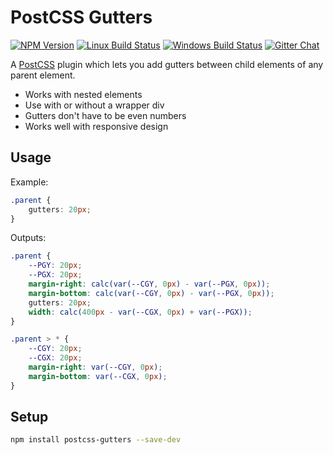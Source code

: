 # PostCSS Gutters

[![NPM Version][npm-img]][npm-url]
[![Linux Build Status][cli-img]][cli-url]
[![Windows Build Status][win-img]][win-url]
[![Gitter Chat][git-img]][git-url]

A [PostCSS] plugin which lets you add gutters between child elements of any parent element.

- Works with nested elements
- Use with or without a wrapper div
- Gutters don't have to be even numbers
- Works well with responsive design

## Usage
Example:

```css
.parent {
	gutters: 20px;
}

```

Outputs:

```css
.parent {
	--PGY: 20px;
	--PGX: 20px;
	margin-right: calc(var(--CGY, 0px) - var(--PGX, 0px));
	margin-bottom: calc(var(--CGY, 0px) - var(--PGX, 0px));
	gutters: 20px;
	width: calc(400px - var(--CGX, 0px) + var(--PGX));
}

.parent > * {
	--CGY: 20px;
	--CGX: 20px;
	margin-right: var(--CGY, 0px);
	margin-bottom: var(--CGX, 0px);
}
```

## Setup

```bash
npm install postcss-gutters --save-dev
```


[npm-url]: https://www.npmjs.com/package/postcss-negative-padding
[npm-img]: https://img.shields.io/npm/v/postcss-negative-padding.svg
[cli-url]: https://travis-ci.org/mindthetic/postcss-negative-padding
[cli-img]: https://img.shields.io/travis/mindthetic/postcss-negative-padding.svg
[win-url]: https://ci.appveyor.com/project/mindthetic/postcss-negative-padding
[win-img]: https://img.shields.io/appveyor/ci/mindthetic/postcss-negative-padding.svg
[git-url]: https://gitter.im/postcss/postcss
[git-img]: https://img.shields.io/badge/chat-gitter-blue.svg

[PostCSS]: https://github.com/postcss/postcss

